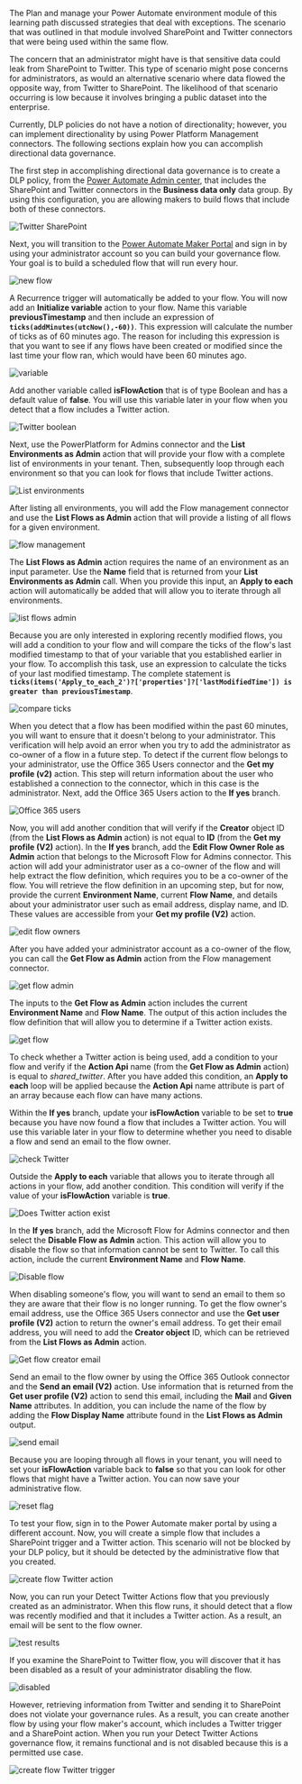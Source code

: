 The Plan and manage your Power Automate environment module of this 
learning path discussed strategies that deal with exceptions. The
scenario that was outlined in that module involved SharePoint and 
Twitter connectors that were being used within the same flow. 

The concern that an administrator might have is that sensitive data 
could leak from SharePoint to Twitter. This type of scenario might
pose concerns for administrators, as would an alternative scenario 
where data flowed the opposite way, from Twitter to SharePoint. 
The likelihood of that scenario occurring is low because it involves 
bringing a public dataset into the enterprise.

Currently, DLP policies do not have a notion of directionality; however, 
you can implement directionality by using Power Platform Management connectors. 
The following sections explain how you can accomplish directional data governance.

The first step in accomplishing directional data governance is to create a DLP policy, from the 
[Power Automate Admin center](https://admin.flow.microsoft.com/?azure-portal=true), 
that includes the SharePoint and Twitter connectors in the **Business data only**
data group. By using this configuration, you are allowing makers to build flows 
that include both of these connectors.

![Twitter SharePoint](../media/17-twitter-sharepoint.png)

Next, you will transition to the [Power Automate Maker Portal](https://flow.microsoft.com/?azure-portal=true) 
and sign in by using your administrator account so you can build your governance flow. Your goal is to build
a scheduled flow that will run every hour.

![new flow](../media/18-new-flow.png)

A Recurrence trigger will automatically be added to your flow. You will
now add an **Initialize variable** action to your flow. Name this
variable **previousTimestamp** and then include an expression of
**```ticks(addMinutes(utcNow(),-60))```**. This expression will calculate the
number of ticks as of 60 minutes ago. The reason for including this expression is
that you want to see if any flows have been created or modified since the
last time your flow ran, which would have been 60 minutes ago.

![variable](../media/19-variable.png)

Add another variable called **isFlowAction** that is of type
Boolean and has a default value of **false**. You will use this variable
later in your flow when you detect that a flow includes a Twitter action.

![Twitter boolean](../media/34-twitter-boolean.png)

Next, use the PowerPlatform for Admins connector and the 
**List Environments as Admin** action that will provide your flow with a complete
list of environments in your tenant. Then, subsequently loop through
each environment so that you can look for flows that include Twitter actions.

![List environments](../media/20-list-environments.png)

After listing all environments, you will add the Flow management
connector and use the **List Flows as Admin** action that will provide a
listing of all flows for a given environment.

![flow management](../media/21-flow-management.png)

The **List Flows as Admin** action requires the name of an environment as 
an input parameter. Use the **Name** field that is returned from your **List
Environments as Admin** call. When you provide this input, an **Apply to each**
action will automatically be added that will allow you to iterate through all environments.

![list flows admin](../media/22-list-flows-admin.png)

Because you are only interested in exploring recently modified flows, you
will add a condition to your flow and will compare the ticks of the
flow's last modified timestamp to that of your variable that you
established earlier in your flow. To accomplish this task, use an
expression to calculate the ticks of your last modified timestamp. The
complete statement is **```ticks(items('Apply_to_each_2')?['properties']?['lastModifiedTime']) is greater than previousTimestamp```**.

![compare ticks](../media/23-compare-ticks.png)

When you detect that a flow has been modified within the past 60 minutes, you will 
want to ensure that it doesn't belong to your administrator. This verification will help 
avoid an error when you try to add the administrator as co-owner of
a flow in a future step. To detect if the current flow belongs to your
administrator, use the Office 365 Users connector and the **Get my
profile (v2)** action. This step will return information about the user who
established a connection to the connector, which in this case is the
administrator. Next, add the Office 365 Users action to the **If yes**
branch.

![Office 365 users](../media/25-o365-users.png)

Now, you will add another condition that will verify if the **Creator**
object ID (from the **List Flows as Admin** action) is not equal to **ID** (from
the **Get my profile (V2)** action). In the **If yes** branch, add
the **Edit Flow Owner Role as Admin** action that belongs to the Microsoft
Flow for Admins connector. This action will add your administrator user
as a co-owner of the flow and will help extract the flow
definition, which requires you to be a co-owner of the flow. You will
retrieve the flow definition in an upcoming step, but for now, 
provide the current **Environment Name**, current **Flow Name**, and details
about your administrator user such as email address, display name, and
ID. These values are accessible from your **Get my profile (V2)** action.

![edit flow owners](../media/24-edit-flow-owners.png)

After you have added your administrator account as a co-owner of the
flow, you can call the **Get Flow as Admin** action from the Flow management
connector.

![get flow admin](../media/27-get-flow-admin.png)

The inputs to the **Get Flow as Admin** action includes the current
**Environment Name** and **Flow Name**. The output of this action includes the
flow definition that will allow you to determine if a Twitter action exists.

![get flow](../media/28-get-flow.png)

To check whether a Twitter action is being used, add a
condition to your flow and verify if the **Action Api** name (from the
**Get Flow as Admin** action) is equal to *shared_twitter*. After you have added this
condition, an **Apply to each** loop will be applied because the **Action Api**
name attribute is part of an array because each flow can have many actions.

Within the **If yes** branch, update your **isFlowAction** variable
to be set to **true** because you have now found a flow that includes a Twitter
action. You will use this variable later in your flow to determine whether
you need to disable a flow and send an email to the flow owner.

![check Twitter](../media/29-check-twitter.png)

Outside the **Apply to each** variable that allows you to iterate through all actions
in your flow, add another condition. This condition will verify if the value of your **isFlowAction** variable is **true**.

![Does Twitter action exist](../media/32-does-twitter-action-exist.png)

In the **If yes** branch, add the Microsoft Flow for Admins
connector and then select the **Disable Flow as Admin** action. This action
will allow you to disable the flow so that information cannot be sent to
Twitter. To call this action, include the current **Environment Name** and **Flow Name**.

![Disable flow](../media/33-disable-flow.png)

When disabling someone's flow, you will want to send an email to them so they
are aware that their flow is no longer running. To get the flow owner's 
email address, use the Office 365 Users connector and use the **Get
user profile (V2)** action to return the owner's email address. To get
their email address, you will need to add the **Creator object** ID, which can
be retrieved from the **List Flows as Admin** action.

![Get flow creator email](../media/35-get-flow-creator-email.png)

Send an email to the flow owner by using the Office 365 Outlook
connector and the **Send an email (V2)** action. Use information
that is returned from the **Get user profile (V2)** action to send this email,
including the **Mail** and **Given Name** attributes. In addition, you can
include the name of the flow by adding the **Flow Display Name**
attribute found in the **List Flows as Admin** output.

![send email](../media/36-send-email.png)

Because you are looping through all flows in your tenant, you will need to set your
**isFlowAction** variable back to **false** so that you can look for other flows
that might have a Twitter action. You can now save your administrative flow.

![reset flag](../media/37-reset-flag.png)

To test your flow, sign in to the Power Automate maker portal by using
a different account. Now, you will create a simple flow that includes a
SharePoint trigger and a Twitter action. This scenario
will not be blocked by your DLP policy, but it should be detected by the
administrative flow that you created.

![create flow Twitter action](../media/39-create-flow-twitter-action.png)

Now, you can run your Detect Twitter Actions flow that you previously
created as an administrator. When this flow runs, it should detect that
a flow was recently modified and that it includes a Twitter action. As a
result, an email will be sent to the flow owner.

![test results](../media/40-test-results.png)

If you examine the SharePoint to Twitter flow, you will discover that it
has been disabled as a result of your administrator disabling the flow.

![disabled](../media/42-disabled.png)

However, retrieving information from Twitter
and sending it to SharePoint does not violate your governance rules. As
a result, you can create another flow by using your flow maker's account,
which includes a Twitter trigger and a SharePoint action. When you run your
Detect Twitter Actions governance flow, it remains functional and
is not disabled because this is a permitted use case.

![create flow Twitter trigger](../media/41-create-flow-twitter-trigger.png)
